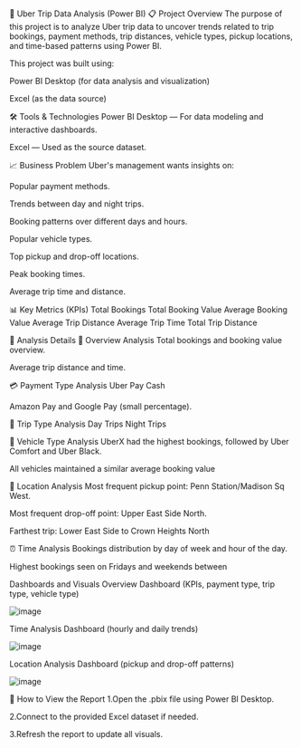 🚗 Uber Trip Data Analysis (Power BI)
📋 Project Overview
The purpose of this project is to analyze Uber trip data to uncover trends related to trip bookings, payment methods, trip distances, vehicle types, pickup locations, and time-based patterns using Power BI.

This project was built using:

Power BI Desktop (for data analysis and visualization)

Excel (as the data source)

🛠️ Tools & Technologies
Power BI Desktop — For data modeling and interactive dashboards.

Excel — Used as the source dataset.

📈 Business Problem
Uber's management wants insights on:

Popular payment methods.

Trends between day and night trips.

Booking patterns over different days and hours.

Popular vehicle types.

Top pickup and drop-off locations.

Peak booking times.

Average trip time and distance.

📊 Key Metrics (KPIs)
Total Bookings
Total Booking Value
Average Booking Value
Average Trip Distance
Average Trip Time
Total Trip Distance

📌 Analysis Details
📅 Overview Analysis
Total bookings and booking value overview.

Average trip distance and time.

💳 Payment Type Analysis
Uber Pay
Cash 

Amazon Pay and Google Pay (small percentage).

🌙 Trip Type Analysis
Day Trips
Night Trips

🚙 Vehicle Type Analysis
UberX had the highest bookings, followed by Uber Comfort and Uber Black.

All vehicles maintained a similar average booking value

📍 Location Analysis
Most frequent pickup point: Penn Station/Madison Sq West.

Most frequent drop-off point: Upper East Side North.

Farthest trip: Lower East Side to Crown Heights North

⏰ Time Analysis
Bookings distribution by day of week and hour of the day.

Highest bookings seen on Fridays and weekends between

Dashboards and Visuals
Overview Dashboard (KPIs, payment type, trip type, vehicle type)

![image](https://github.com/user-attachments/assets/9d129133-0394-49eb-80ed-ae67e79fbda0)


Time Analysis Dashboard (hourly and daily trends)

![image](https://github.com/user-attachments/assets/f382ddcf-a1b9-406b-860d-c36000b124f6)


Location Analysis Dashboard (pickup and drop-off patterns)

![image](https://github.com/user-attachments/assets/106c15b2-4725-47e7-bad2-c5055302c1a5)


🚀 How to View the Report
1.Open the .pbix file using Power BI Desktop.

2.Connect to the provided Excel dataset if needed.

3.Refresh the report to update all visuals.

